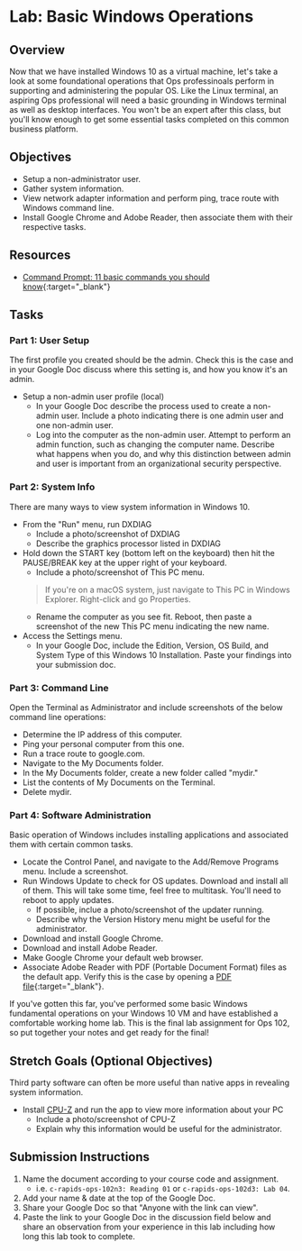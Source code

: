 # Lab: Basic Windows Operations

## Overview

Now that we have installed Windows 10 as a virtual machine, let's take a look at some foundational operations that Ops professinoals perform in supporting and administering the popular OS. Like the Linux terminal, an aspiring Ops professional will need a basic grounding in Windows terminal as well as desktop interfaces. You won't be an expert after this class, but you'll know enough to get some essential tasks completed on this common business platform.

## Objectives

- Setup a non-administrator user.
- Gather system information.
- View network adapter information and perform ping, trace route with Windows command line.
- Install Google Chrome and Adobe Reader, then associate them with their respective tasks.

## Resources

- [Command Prompt: 11 basic commands you should know](https://www.digitalcitizen.life/command-prompt-how-use-basic-commands/){:target="_blank"}

## Tasks

### Part 1: User Setup

The first profile you created should be the admin. Check this is the case and in your Google Doc discuss where this setting is, and how you know it's an admin.
- Setup a non-admin user profile (local)
  - In your Google Doc describe the process used to create a non-admin user. Include a photo indicating there is one admin user and one non-admin user.
  - Log into the computer as the non-admin user. Attempt to perform an admin function, such as changing the computer name. Describe what happens when you do, and why this distinction between admin and user is important from an organizational security perspective.

### Part 2: System Info

There are many ways to view system information in Windows 10.
  - From the "Run" menu, run DXDIAG
    - Include a photo/screenshot of DXDIAG
    - Describe the graphics processor listed in DXDIAG
  - Hold down the START key (bottom left on the keyboard) then hit the PAUSE/BREAK key at the upper right of your keyboard.
    - Include a photo/screenshot of This PC menu.
    > If you're on a macOS system, just navigate to This PC in Windows Explorer. Right-click and go Properties.
    - Rename the computer as you see fit. Reboot, then paste a screenshot of the new This PC menu indicating the new name.
  - Access the Settings menu.
    - In your Google Doc, include the Edition, Version, OS Build, and System Type of this Windows 10 Installation. Paste your findings into your submission doc.

### Part 3: Command Line

Open the Terminal as Administrator and include screenshots of the below command line operations:
- Determine the IP address of this computer.
- Ping your personal computer from this one.
- Run a trace route to google.com.
- Navigate to the My Documents folder.
- In the My Documents folder, create a new folder called "mydir."
- List the contents of My Documents on the Terminal.
- Delete mydir. 

### Part 4: Software Administration

Basic operation of Windows includes installing applications and associated them with certain common tasks.
- Locate the Control Panel, and navigate to the Add/Remove Programs menu. Include a screenshot.
- Run Windows Update to check for OS updates. Download and install all of them. This will take some time, feel free to multitask. You'll need to reboot to apply updates.
  - If possible, inclue a photo/screenshot of the updater running.
  - Describe why the Version History menu might be useful for the administrator.
- Download and install Google Chrome.
- Download and install Adobe Reader.
- Make Google Chrome your default web browser.
- Associate Adobe Reader with PDF (Portable Document Format) files as the default app. Verify this is the case by opening a [PDF file](http://www.orimi.com/pdf-test.pdf){:target="_blank"}.

If you've gotten this far, you've performed some basic Windows fundamental operations on your Windows 10 VM and have established a comfortable working home lab. This is the final lab assignment for Ops 102, so put together your notes and get ready for the final!

## Stretch Goals (Optional Objectives)

Third party software can often be more useful than native apps in revealing system information.

- Install [CPU-Z](https://www.cpuid.com/softwares/cpu-z.html) and run the app to view more information about your PC
  - Include a photo/screenshot of CPU-Z
  - Explain why this information would be useful for the administrator.

## Submission Instructions

1. Name the document according to your course code and assignment.
   - i.e. `c-rapids-ops-102n3: Reading 01` or `c-rapids-ops-102d3: Lab 04`.
1. Add your name & date at the top of the Google Doc.
1. Share your Google Doc so that "Anyone with the link can view".
1. Paste the link to your Google Doc in the discussion field below and share an observation from your experience in this lab including how long this lab took to complete.
